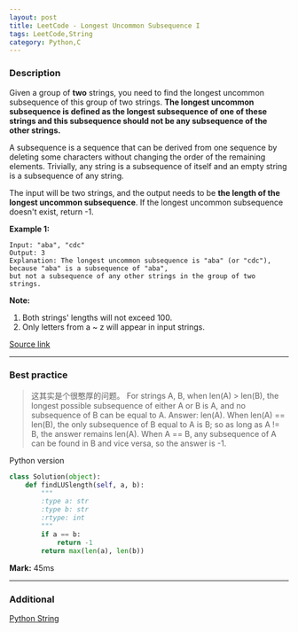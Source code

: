 ```yaml
---
layout: post
title: LeetCode - Longest Uncommon Subsequence I
tags: LeetCode,String
category: Python,C
---
```



### Description
Given a group of **two** strings, you need to find the longest uncommon subsequence of this group of two strings. **The longest uncommon subsequence is defined as the longest subsequence of one of these strings and this subsequence should not be any subsequence of the other strings.**

A subsequence is a sequence that can be derived from one sequence by deleting some characters without changing the order of the remaining elements. Trivially, any string is a subsequence of itself and an empty string is a subsequence of any string.

The input will be two strings, and the output needs to be **the length of the longest uncommon subsequence**. If the longest uncommon subsequence doesn't exist, return -1.

**Example 1:**

```
Input: "aba", "cdc"
Output: 3
Explanation: The longest uncommon subsequence is "aba" (or "cdc"),
because "aba" is a subsequence of "aba",
but not a subsequence of any other strings in the group of two strings.
```

**Note:**

1. Both strings' lengths will not exceed 100.
2. Only letters from a ~ z will appear in input strings.

[Source link](https://leetcode.com/problems/longest-uncommon-subsequence-i/#/description)

__________

### Best practice

>这其实是个很憨厚的问题。
For strings A, B, when len(A) > len(B), the longest possible subsequence of either A or B is A, and no subsequence of B can be equal to A. Answer: len(A).
When len(A) == len(B), the only subsequence of B equal to A is B; so as long as A != B, the answer remains len(A).
When A == B, any subsequence of A can be found in B and vice versa, so the answer is -1.


Python version

```python
class Solution(object):
    def findLUSlength(self, a, b):
        """
        :type a: str
        :type b: str
        :rtype: int
        """
        if a == b:
            return -1
        return max(len(a), len(b))
```

**Mark:** 45ms

__________
### Additional

[Python String](https://docs.python.org/2/library/string.html)
